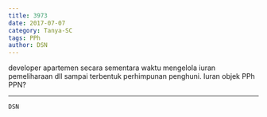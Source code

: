 ```yaml
---
title: 3973
date: 2017-07-07
category: Tanya-SC
tags: PPh
author: DSN
---
```


developer apartemen secara sementara waktu mengelola iuran pemeliharaan dll sampai terbentuk perhimpunan penghuni. Iuran objek PPh PPN?

---



`DSN`
